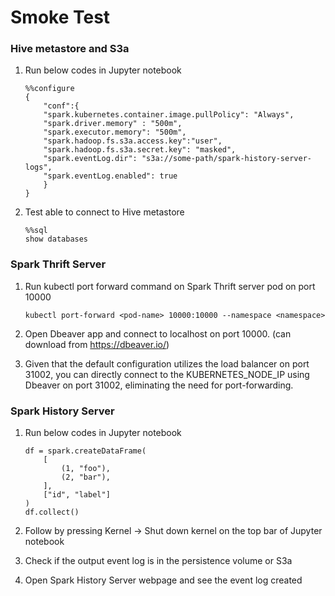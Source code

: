 
# Smoke Test
### Hive metastore and S3a

1. Run below codes in Jupyter notebook
    ```
    %%configure
    {
        "conf":{
        "spark.kubernetes.container.image.pullPolicy": "Always",
        "spark.driver.memory" : "500m",
        "spark.executor.memory": "500m",
        "spark.hadoop.fs.s3a.access.key":"user",
        "spark.hadoop.fs.s3a.secret.key": "masked",
        "spark.eventLog.dir": "s3a://some-path/spark-history-server-logs",
        "spark.eventLog.enabled": true
        }
    }
    ```
2. Test able to connect to Hive metastore
   ```
   %%sql
   show databases
   ```

### Spark Thrift Server

1. Run kubectl port forward command on Spark Thrift server pod on port 10000
    ```
    kubectl port-forward <pod-name> 10000:10000 --namespace <namespace>
    ```

2.  Open Dbeaver app and connect to localhost on port 10000. (can download from https://dbeaver.io/)

3. Given that the default configuration utilizes the load balancer on port 31002, you can directly connect to the KUBERNETES_NODE_IP using Dbeaver on port 31002, eliminating the need for port-forwarding.

### Spark History Server

1. Run below codes in Jupyter notebook
    ```
    df = spark.createDataFrame(
        [
            (1, "foo"),
            (2, "bar"),
        ],
        ["id", "label"]
    )
    df.collect()
    ```

2. Follow by pressing Kernel -> Shut down kernel on the top bar of Jupyter notebook

3. Check if the output event log is in the persistence volume or S3a

4. Open Spark History Server webpage and see the event log created

